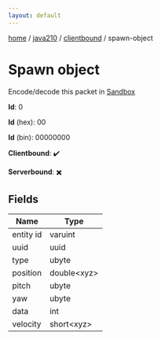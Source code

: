 ```yaml
---
layout: default
---
```


[home](/)  /  [java210](/protocol/java210)  /  [clientbound](/protocol/java210/clientbound)  /  spawn-object

# Spawn object

Encode/decode this packet in [Sandbox](../../../sandbox/java210#Clientbound.SpawnObject)

**Id**: 0

**Id** (hex): 00

**Id** (bin): 00000000

**Clientbound**: ✔️

**Serverbound**: ✖️

## Fields

Name | Type
---|---
entity id | varuint
uuid | uuid
type | ubyte
position | double&lt;xyz&gt;
pitch | ubyte
yaw | ubyte
data | int
velocity | short&lt;xyz&gt;
